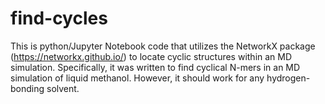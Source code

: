 # find-cycles
This is python/Jupyter Notebook code that utilizes the NetworkX package (https://networkx.github.io/) to locate cyclic structures within an MD simulation. Specifically, it was written to find cyclical N-mers in an MD simulation of liquid methanol. However, it should work for any hydrogen-bonding solvent.


